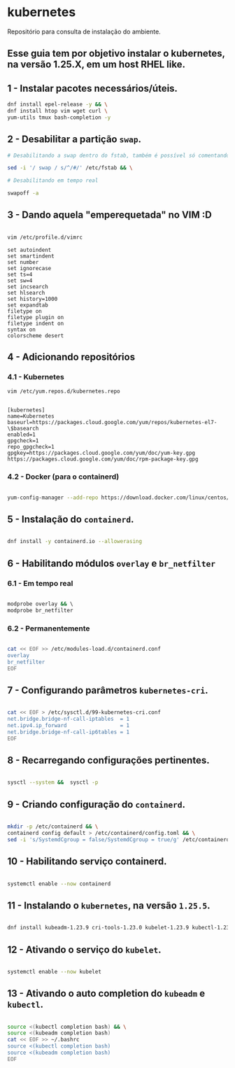 # kubernetes
Repositório para consulta de instalação do ambiente.

## Esse guia tem por objetivo instalar o kubernetes, na versão 1.25.X, em um host RHEL like.

## 1 - Instalar pacotes necessários/úteis.


```bash
dnf install epel-release -y && \
dnf install htop vim wget curl \
yum-utils tmux bash-completion -y
```
## 2 - Desabilitar a partição ```swap```.

```bash
# Desabilitando a swap dentro do fstab, também é possível só comentando a linha pertinente

sed -i '/ swap / s/^/#/' /etc/fstab && \

# Desabilitando em tempo real

swapoff -a
```

## 3 - Dando aquela "emperequetada" no VIM :D

```bash

vim /etc/profile.d/vimrc

```

```vim
set autoindent
set smartindent
set number
set ignorecase
set ts=4
set sw=4
set incsearch
set hlsearch
set history=1000
set expandtab
filetype on
filetype plugin on
filetype indent on
syntax on
colorscheme desert
```

## 4 - Adicionando repositórios 

### 4.1 - Kubernetes

```bash
vim /etc/yum.repos.d/kubernetes.repo
```

```vim

[kubernetes]
name=Kubernetes
baseurl=https://packages.cloud.google.com/yum/repos/kubernetes-el7-\$basearch
enabled=1
gpgcheck=1
repo_gpgcheck=1
gpgkey=https://packages.cloud.google.com/yum/doc/yum-key.gpg https://packages.cloud.google.com/yum/doc/rpm-package-key.gpg

```

### 4.2 - Docker (para o containerd) 

```bash

yum-config-manager --add-repo https://download.docker.com/linux/centos/docker-ce.repo

```

## 5 - Instalação do ```containerd```.

```bash

dnf install -y containerd.io --allowerasing 

```

## 6 - Habilitando módulos ```overlay``` e ```br_netfilter``` 

### 6.1 - Em tempo real

```bash

modprobe overlay && \ 
modprobe br_netfilter

```

### 6.2 - Permanentemente

```bash

cat << EOF >> /etc/modules-load.d/containerd.conf
overlay
br_netfilter
EOF

```

## 7 - Configurando  parâmetros ```kubernetes-cri```.

```bash

cat << EOF > /etc/sysctl.d/99-kubernetes-cri.conf
net.bridge.bridge-nf-call-iptables  = 1
net.ipv4.ip_forward                 = 1
net.bridge.bridge-nf-call-ip6tables = 1
EOF

```

## 8 - Recarregando configurações pertinentes.

```bash

sysctl --system &&  sysctl -p

```

## 9 - Criando configuração do ```containerd```.

```bash

mkdir -p /etc/containerd && \
containerd config default > /etc/containerd/config.toml && \
sed -i 's/SystemdCgroup = false/SystemdCgroup = true/g' /etc/containerd/config.toml

```

## 10 - Habilitando serviço containerd.

```bash

systemctl enable --now containerd

```

## 11 - Instalando o ```kubernetes```, na versão ```1.25.5```.

```bash

dnf install kubeadm-1.23.9 cri-tools-1.23.0 kubelet-1.23.9 kubectl-1.23.9 socat conntrack-tools -y

```


## 12 - Ativando o serviço do ```kubelet```.

```bash

systemctl enable --now kubelet

```

## 13 - Ativando o auto completion do ```kubeadm``` e ```kubectl```.

```bash

source <(kubectl completion bash) && \
source <(kubeadm completion bash)
cat << EOF >> ~/.bashrc
source <(kubectl completion bash) 
source <(kubeadm completion bash)
EOF

```
